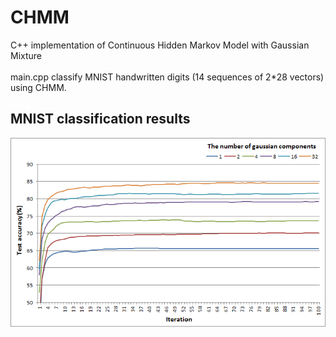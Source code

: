 # CHMM
C++ implementation of Continuous Hidden Markov Model with Gaussian Mixture </br></br>
main.cpp classify MNIST handwritten digits (14 sequences of 2*28 vectors) using CHMM.

## MNIST classification results
![result](/result.png)
